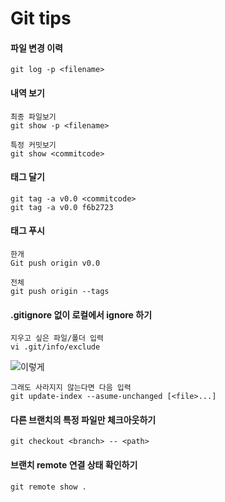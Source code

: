 # Git tips

#### 파일 변경 이력
```
git log -p <filename>
```

#### 내역 보기
```
최종 파일보기
git show -p <filename>

특정 커밋보기
git show <commitcode>

```

#### 태그 달기
```
git tag -a v0.0 <commitcode>
git tag -a v0.0 f6b2723
```

#### 태그 푸시
```
한개
Git push origin v0.0

전체
git push origin --tags
```

#### .gitignore 없이 로컬에서 ignore 하기
```
지우고 싶은 파일/폴더 입력
vi .git/info/exclude
```
![이렇게](https://user-images.githubusercontent.com/12723983/79211940-d8b76500-7e81-11ea-98fc-dd98c14968bd.png)

```
그래도 사라지지 않는다면 다음 입력
git update-index --asume-unchanged [<file>...]
```

#### 다른 브랜치의 특정 파일만 체크아웃하기
```
git checkout <branch> -- <path>
```

#### 브랜치 remote 연결 상태 확인하기
```
git remote show .
```
